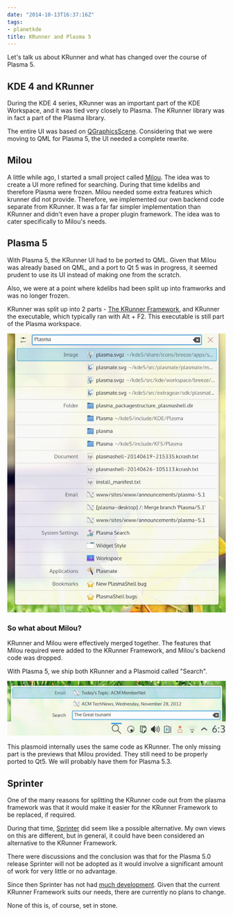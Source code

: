 ```yaml
---
date: "2014-10-13T16:37:16Z"
tags:
- planetkde
title: KRunner and Plasma 5
---
```


Let's talk us about KRunner and what has changed over the course of Plasma 5.

## KDE 4 and KRunner

During the KDE 4 series, KRunner was an important part of the KDE Workspace, and it was tied very closely to Plasma. The KRunner library was in fact a part of the Plasma library.

The entire UI was based on [QGraphicsScene](http://qt-project.org/doc/qt-4.8/qgraphicsscene.html). Considering that we were moving to QML for Plasma 5, the UI needed a complete rewrite.

## Milou

A little while ago, I started a small project called [Milou](http://vhanda.in/blog/2014/03/introducing-milou/). The idea was to create a UI more refined for searching. During that time kdelibs and therefore Plasma were frozen. Milou needed some extra features which krunner did not provide. Therefore, we implemented our own backend code separate from KRunner. It was a far far simpler implementation than KRunner and didn't even have a proper plugin framework. The idea was to cater specifically to Milou's needs.

## Plasma 5

With Plasma 5, the KRunner UI had to be ported to QML. Given that Milou was already based on QML, and a port to Qt 5 was in progress, it seemed prudent to use its UI instead of making one from the scratch.

Also, we were at a point where kdelibs had been split up into framworks and was no longer frozen.

KRunner was split up into 2 parts - [The KRunner Framework](http://inqlude.org/libraries/krunner.html), and KRunner the executable, which typically ran with Alt + F2. This executable is still part of the Plasma workspace.

![](/blog/images/2014/10/13/plasma_krunner.jpg)

### So what about Milou?

KRunner and Milou were effectively merged together. The features that Milou required were added to the KRunner Framework, and Milou's backend code was dropped.

With Plasma 5, we ship both KRunner and a Plasmoid called "Search".

![](/blog/images/2014/10/13/plasma_milou.jpg)

This plasmoid internally uses the same code as KRunner. The only missing part is the previews that Milou provided. They still need to be properly ported to Qt5. We will probably have them for Plasma 5.3. 

## Sprinter

One of the many reasons for splitting the KRunner code out from the plasma framework was that it would make it easier for the KRunner Framework to be replaced, if required.

During that time, [Sprinter](https://projects.kde.org/projects/playground/libs/sprinter) did seem like a possible alternative. My own views on this are different, but in general, it could have been considered an alternative to the KRunner Framework.

There were discussions and the conclusion was that for the Plasma 5.0 release Sprinter will not be adopted as it would involve a significant amount of work for very little or no advantage.

Since then Sprinter has not had [much development](https://projects.kde.org/projects/playground/libs/sprinter/repository). Given that the current KRunner Framework suits our needs, there are currently no plans to change.

None of this is, of course, set in stone.
